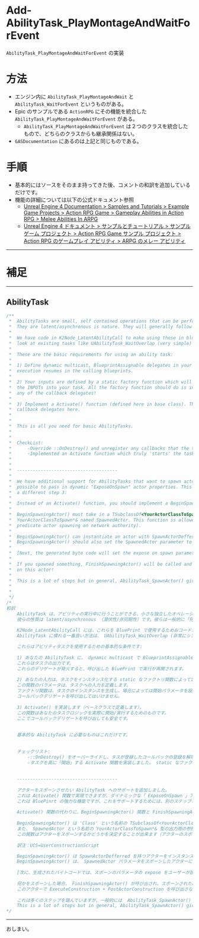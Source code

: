 # Add-AbilityTask_PlayMontageAndWaitForEvent
`AbilityTask_PlayMontageAndWaitForEvent` の実装

# 方法

* エンジン内に `AbilityTask_PlayMontageAndWait` と `AbilityTask_WaitForEvent` というものがある。
* Epic のサンプルである `ActionRPG` にその機能を統合した `AbilityTask_PlayMontageAndWaitForEvent` がある。
	* `AbilityTask_PlayMontageAndWaitForEvent` は２つのクラスを統合したもので、どちらのクラスからも継承関係はない。
* `GASDocumentation` にあるのは上記と同じものである。

# 手順

* 基本的にはソースをそのまま持ってきた後、コメントの和訳を追加しているだけです。
* 機能の詳細については以下の公式ドキュメント参照
	* [Unreal Engine 4 Documentation > Samples and Tutorials > Example Game Projects > Action RPG Game > Gameplay Abilities in Action RPG > Melee Abilities In ARPG](https://docs.unrealengine.com/en-US/Resources/SampleGames/ARPG/GameplayAbilitiesinActionRPG/MeleeAbilitiesInARPG/index.html)
	* [Unreal Engine 4 ドキュメント > サンプルとチュートリアル > サンプル ゲーム プロジェクト > Action RPG Game サンプル プロジェクト > Action RPG のゲームプレイ アビリティ > ARPG のメレー アビリティ](https://docs.unrealengine.com/ja/Resources/SampleGames/ARPG/GameplayAbilitiesinActionRPG/MeleeAbilitiesInARPG/index.html)

-----
# 補足

-----
## AbilityTask

```c++
/**
 *	AbilityTasks are small, self contained operations that can be performed while executing an ability.
 *	They are latent/asynchronous is nature. They will generally follow the pattern of 'start something and wait until it is finished or interrupted'
 *	
 *	We have code in K2Node_LatentAbilityCall to make using these in blueprints streamlined. The best way to become familiar with AbilityTasks is to 
 *	look at existing tasks like UAbilityTask_WaitOverlap (very simple) and UAbilityTask_WaitTargetData (much more complex).
 *	
 *	These are the basic requirements for using an ability task:
 *	
 *	1) Define dynamic multicast, BlueprintAssignable delegates in your AbilityTask. These are the OUTPUTs of your task. When these delegates fire,
 *	execution resumes in the calling blueprints.
 *	
 *	2) Your inputs are defined by a static factory function which will instantiate an instance of your task. The parameters of this function define
 *	the INPUTs into your task. All the factory function should do is instantiate your task and possibly set starting parameters. It should NOT invoke
 *	any of the callback delegates!
 *	
 *	3) Implement a Activate() function (defined here in base class). This function should actually start/execute your task logic. It is safe to invoke
 *	callback delegates here.
 *	
 *	
 *	This is all you need for basic AbilityTasks. 
 *	
 *	
 *	CheckList:
 *		-Override ::OnDestroy() and unregister any callbacks that the task registered. Call Super::EndTask too!
 *		-Implemented an Activate function which truly 'starts' the task. Do not 'start' the task in your static factory function!
 *	
 *	
 *	--------------------------------------
 *	
 *	We have additional support for AbilityTasks that want to spawn actors. Though this could be accomplished in an Activate() function, it would not be
 *	possible to pass in dynamic "ExposeOnSpawn" actor properties. This is a powerful feature of blueprints, in order to support this, you need to implement 
 *	a different step 3:
 *	
 *	Instead of an Activate() function, you should implement a BeginSpawningActor() and FinishSpawningActor() function.
 *	
 *	BeginSpawningActor() must take in a TSubclassOf<YourActorClassToSpawn> parameters named 'Class'. It must also have a out reference parameters of type 
 *	YourActorClassToSpawn*& named SpawnedActor. This function is allowed to decide whether it wants to spawn the actor or not (useful if wishing to
 *	predicate actor spawning on network authority).
 *	
 *	BeginSpawningActor() can instantiate an actor with SpawnActorDefferred. This is important, otherwise the UCS will run before spawn parameters are set.
 *	BeginSpawningActor() should also set the SpawnedActor parameter to the actor it spawned.
 *	
 *	[Next, the generated byte code will set the expose on spawn parameters to whatever the user has set]
 *	
 *	If you spawned something, FinishSpawningActor() will be called and pass in the same actor that was just spawned. You MUST call ExecuteConstruction + PostActorConstruction
 *	on this actor!
 *	
 *	This is a lot of steps but in general, AbilityTask_SpawnActor() gives a clear, minimal example.
 *	
 *	
 */
/*
和訳
	AbilityTask は、アビリティの実行中に行うことができる、小さな独立したオペレーションです。
	彼らの性質は latent/asynchronous （潜伏性/非同期性）です。彼らは一般的に「何かを初めて、それが終わるか中断されるまで待つ」というパターンを取ります。
	
	K2Node_LatentAbilityCall には、これらを BluePrint で使用するためおコードが用意されています。
	AbilityTask に慣れる一番良い方法は、 UAbilityTask_WaitOverlap (非常にシンプル) や UAbilityTask_WaitTargetData (遥かに複雑) のようなの既存のタスクを見ることです。

	これらはアビリティタスクを使用するための基本的な条件です:
	
	1) あなたの AbilityTask に、 dynamic multicast で BlueprintAssignable なデリゲートを定義します。
	これらはタスクの出力です。
	これらのデリゲートが発火すると、呼び出した BluePrint で実行が再開されます。
	
	2) あなたの入力は、タスクをインスタンス化する static なファクトリ関数によって定義されます。
	この関数のパラメータは、タスクへの入力を定義します。
	ファクトリ関数は、タスクのインスタンスを生成し、場合によっては開始パラメータを設定するだけです。
	コールバックデリゲートを呼び出してはいけません。
	
	3) Activate() を実装します（ベースクラスで定義します）。
	この関数はあなたのタスクロジックを実際に開始/実行するためのものです。
	ここでコールバックデリゲートを呼び出しても安全です。
	
	
	基本的な AbilityTask に必要なものはこれだけです。
	
	
	チェックリスト:
		-::OnDestroy() をオーバーライドし、タスが登録したコールバックの登録を解除します。Super::EndTask も呼び出してください!
		-タスクを真に「開始」する Activate 関数を実装しました。 static なファクトリ関数でタスクを「開始」してはいけません！
	
	
	--------------------------------------
	
	アクターをスポーンさせたい AbilityTask へのサポートを追加しました。
	これは Activate() 関数で実現できますが、ダイナミックな「 ExposeOnSpawn 」アクターパラメータを渡すことは出来ません。
	これは BluePinrt の強力な機能ですが、これをサポートするためには、別のステップ３を実装する必要があります。
	
	Activate() 関数の代わりに、BeginSpawningActor() 関数と FinishSpawningActor() 関数を実装する必要があります。
	
	BeginSpawningActor() は 'Class' という名前の TSubclassOf<YourActorClassToSpawn> パラメータを受け取らなければなりません。
	また、 SpawnedActor という名前の YourActorClassToSpawn*& 型の出力用の参照パラメータを持たなければなりません。
	この関数はアクターをスポーンするかどうかを決定することが出来ます（アクターのスポーンをネットワークの権限に基づいて決定したい場合に便利です）。
	
	訳注：UCS=UserConstructionScript

	BeginSpawningActor() は SpawnActorDefferred を持つアクターをインスタンス化することが出来ます。これは重要で、さもないとスポーンパラメータが設定される前に UCS が実行されてしまいます。
	BeginSpawningActor() は、 SpawnedActor パラメータをスポーンしたアクターに設定する必要があります。
	
	[次に、生成されたバイトコードでは、スポーンのパラメータの expose をユーザーが設定したものに設定します。]
	
	何かをスポーンした場合、 FinishSpawningActor() が呼び出され、スポーンされたばかりの同じアクタが渡されます。
	このアクターで ExecuteConstruction + PostActorConstruction を呼び出さなければなりません！
	
	これは多くのステップを踏んでいますが、一般的には  AbilityTask_SpawnActor() が明確で最小限の例を示しています。
	This is a lot of steps but in general, AbilityTask_SpawnActor() gives a clear, minimal example.
*/
```


-----
おしまい。
